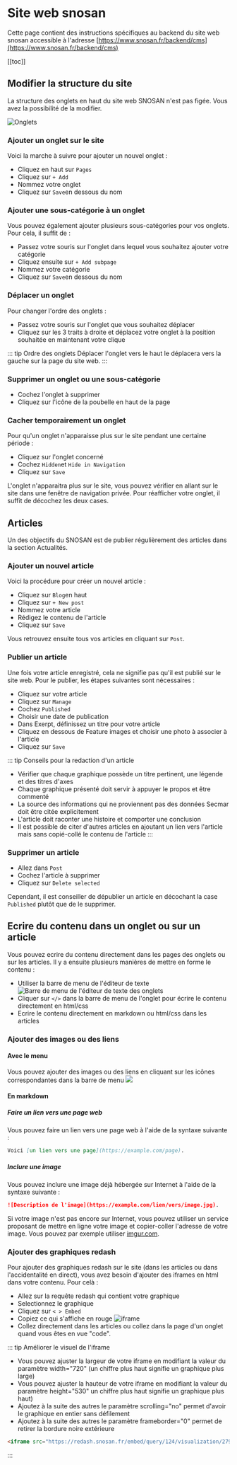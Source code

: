 # Site web snosan

Cette page contient des instructions spécifiques au backend du site web snosan accessible à l'adresse [https://www.snosan.fr/backend/cms](https://www.snosan.fr/backend/cms)

[[toc]]

## Modifier la structure du site
La structure des onglets en haut du site web SNOSAN n'est pas figée. Vous avez la possibilité de la modifier. 

![Onglets](http://image.noelshack.com/fichiers/2018/45/4/1541702756-capture-d-ecran-2018-11-08-a-19-45-44.png)

### Ajouter un onglet sur le site
Voici la marche à suivre pour ajouter un nouvel onglet :
- Cliquez en haut sur `Pages`
- Cliquez sur `+ Add`
- Nommez votre onglet
- Cliquez sur `Save`en dessous du nom

### Ajouter une sous-catégorie à un onglet
Vous pouvez également ajouter plusieurs sous-catégories pour vos onglets. Pour cela, il suffit de :
- Passez votre souris sur l'onglet dans lequel vous souhaitez ajouter votre catégorie
- Cliquez ensuite sur `+ Add subpage`
- Nommez votre catégorie
- Cliquez sur `Save`en dessous du nom 

### Déplacer un onglet
Pour changer l'ordre des onglets :
- Passez votre souris sur l'onglet que vous souhaitez déplacer
- Cliquez sur les 3 traits à droite et déplacez votre onglet à la position souhaitée en maintenant votre clique

::: tip Ordre des onglets
Déplacer l'onglet vers le haut le déplacera vers la gauche sur la page du site web. 
:::

### Supprimer un onglet ou une sous-catégorie
- Cochez l'onglet à supprimer 
- Cliquez sur l'icône de la poubelle en haut de la page

### Cacher temporairement un onglet
Pour qu'un onglet n'apparaisse plus sur le site pendant une certaine période :
- Cliquez sur l'onglet concerné
- Cochez `Hidden`et `Hide in Navigation`
- Cliquez sur `Save`

L'onglet n'apparaitra plus sur le site, vous pouvez vérifier en allant sur le site dans une fenêtre de navigation privée.
Pour réafficher votre onglet, il suffit de décochez les deux cases. 

## Articles
Un des objectifs du SNOSAN est de publier régulièrement des articles dans la section Actualités. 

### Ajouter un nouvel article
Voici la procédure pour créer un nouvel article :
- Cliquez sur `Blog`en haut
- Cliquez sur `+ New post`
- Nommez votre article 
- Rédigez le contenu de l'article 
- Cliquez sur `Save`

Vous retrouvez ensuite tous vos articles en cliquant sur `Post`.

### Publier un article
Une fois votre article enregistré, cela ne signifie pas qu'il est publié sur le site web. Pour le publier, les étapes suivantes sont nécessaires :
- Cliquez sur votre article
- Cliquez sur `Manage`
- Cochez `Published`
- Choisir une date de publication
- Dans Exerpt, définissez un titre pour votre article 
- Cliquez en dessous de Feature images et choisir une photo à associer à l'article 
- Cliquez sur `Save`

::: tip Conseils pour la redaction d'un article
- Vérifier que chaque graphique possède un titre pertinent, une légende et des titres d'axes
- Chaque graphique présenté doit servir à appuyer le propos et être commenté
- La source des informations qui ne proviennent pas des données Secmar doit être citée explicitement
- L'article doit raconter une histoire et comporter une conclusion
- Il est possible de citer d'autres articles en ajoutant un lien vers l'article mais sans copié-collé le contenu de l'article
:::

### Supprimer un article
- Allez dans `Post`
- Cochez l'article à supprimer 
- Cliquez sur `Delete selected`

Cependant, il est conseiller de dépublier un article en décochant la case `Published` plutôt que de le supprimer.  

## Ecrire du contenu dans un onglet ou sur un article
Vous pouvez ecrire du contenu directement dans les pages des onglets ou sur les articles. Il y a ensuite plusieurs manières de mettre en forme le contenu : 
- Utiliser la barre de menu de l'éditeur de texte 
![Barre de menu de l'éditeur de texte des onglets](http://image.noelshack.com/fichiers/2018/45/4/1541699497-capture-d-ecran-2018-11-08-a-18-51-20.png) 
- Cliquer sur `</>` dans la barre de menu de l'onglet pour écrire le contenu directement en html/css
- Ecrire le contenu directement en markdown ou html/css dans les articles

### Ajouter des images ou des liens
#### Avec le menu
Vous pouvez ajouter des images ou des liens en cliquant sur les icônes correspondantes dans la barre de menu
![](http://image.noelshack.com/fichiers/2018/45/4/1541699497-capture-d-ecran-2018-11-08-a-18-51-20.png) 
#### En markdown 
##### Faire un lien vers une page web
Vous pouvez faire un lien vers une page web à l'aide de la syntaxe suivante :

```markdown
Voici [un lien vers une page](https://example.com/page).
```

##### Inclure une image
Vous pouvez inclure une image déjà hébergée sur Internet à l'aide de la syntaxe suivante :

```markdown
![Description de l'image](https://example.com/lien/vers/image.jpg).
```

Si votre image n'est pas encore sur Internet, vous pouvez utiliser un service proposant de mettre en ligne votre image et copier-coller l'adresse de votre image. Vous pouvez par exemple utiliser [imgur.com](https://imgur.com/upload).

### Ajouter des graphiques redash
Pour ajouter des graphiques redash sur le site (dans les articles ou dans l'accidentalité en direct), vous avez besoin d'ajouter des iframes en html dans votre contenu. Pour celà :
- Allez sur la requête redash qui contient votre graphique 
- Selectionnez le graphique 
- Cliquez sur `< > Embed`
- Copiez ce qui s'affiche en rouge
![iframe](http://image.noelshack.com/fichiers/2018/45/4/1541701765-capture-d-ecran-2018-11-08-a-19-28-54.png) 
- Collez directement dans les articles ou collez dans la page d'un onglet quand vous êtes en vue "code".

::: tip Améliorer le visuel de l'iframe
- Vous pouvez ajuster la largeur de votre iframe en modifiant la valeur du paramètre width="720"  (un chiffre plus haut signifie un graphique plus large)
- Vous pouvez ajuster la hauteur de votre iframe en modifiant la valeur du paramètre  height="530" un chiffre plus haut signifie un graphique plus haut)
- Ajoutez à la suite des autres le paramètre scrolling="no" permet d'avoir le graphique en entier sans défilement 
- Ajoutez à la suite des autres le paramètre frameborder="0" permet de retirer la bordure noire extérieure

```html
<iframe src="https://redash.snosan.fr/embed/query/124/visualization/279?api_key=ZBP1RgyvtHgOcwkbiJyFDJx6PjSEoFLsqrwhxT3z" width="500" height="600" scrolling="no" frameborder="0"></iframe>
```
:::


